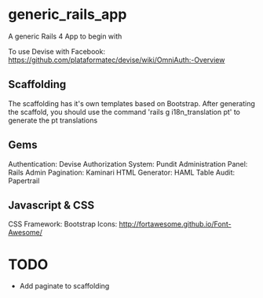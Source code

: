 generic_rails_app
=================

A generic Rails 4 App to begin with


To use Devise with Facebook: https://github.com/plataformatec/devise/wiki/OmniAuth:-Overview

Scaffolding
-----------
The scaffolding has it's own templates based on Bootstrap. After generating the scaffold, you should use the command 'rails g i18n_translation pt' to generate the pt translations

Gems
----
Authentication: Devise
Authorization System: Pundit
Administration Panel: Rails Admin
Pagination: Kaminari
HTML Generator: HAML
Table Audit: Papertrail

Javascript & CSS
----------------
CSS Framework: Bootstrap
Icons: http://fortawesome.github.io/Font-Awesome/



TODO
====
 - Add paginate to scaffolding